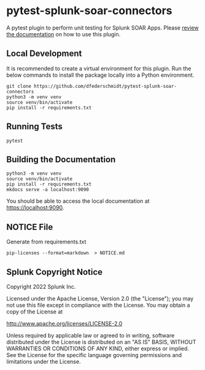 # pytest-splunk-soar-connectors

A pytest plugin to perform unit testing for Splunk SOAR Apps. Please [review the documentation](https://splunk.github.io/pytest-splunk-soar-connectors/) on how to use this plugin.

## Local Development

It is recommended to create a virtual environment for this plugin. Run the below commands to install the package locally into a Python environment.

```
git clone https://github.com/dfederschmidt/pytest-splunk-soar-connectors
python3 -m venv venv
source venv/bin/activate
pip install -r requirements.txt
```

## Running Tests

```
pytest
```

## Building the Documentation

```
python3 -m venv venv
source venv/bin/activate
pip install -r requirements.txt
mkdocs serve -a localhost:9090
```

You should be able to access the local documentation at [https://localhost:9090](http://localhost:9090).

## NOTICE File

Generate from requirements.txt
```
pip-licenses --format=markdown  > NOTICE.md
```

## Splunk Copyright Notice

Copyright 2022 Splunk Inc.

Licensed under the Apache License, Version 2.0 (the "License"); you may not use this file except in compliance with the License. You may obtain a copy of the License at

http://www.apache.org/licenses/LICENSE-2.0

Unless required by applicable law or agreed to in writing, software distributed under the License is distributed on an "AS IS" BASIS, WITHOUT WARRANTIES OR CONDITIONS OF ANY KIND, either express or implied. See the License for the specific language governing permissions and limitations under the License.
